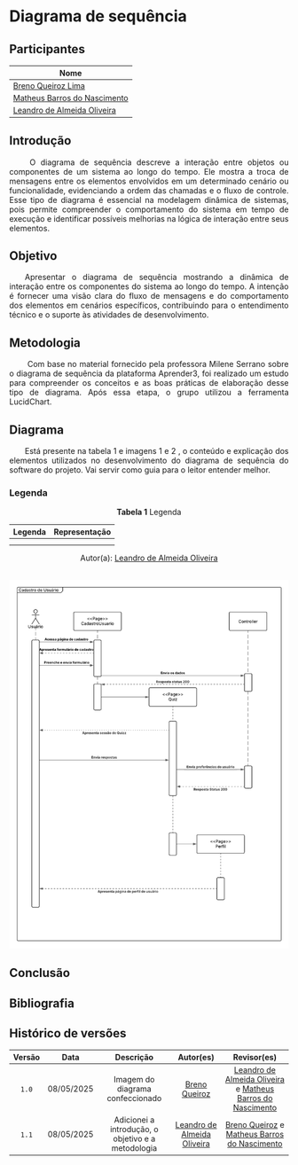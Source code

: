 # Diagrama de sequência

## Participantes

| Nome                      |
|---------------------------|
| [Breno Queiroz Lima](https://github.com/brenob6) |
| [Matheus Barros do Nascimento](https://github.com/Ninja-Haiyai) |
| [Leandro de Almeida Oliveira](https://github.com/leomitx10)  |

## Introdução 

<p align="justify"> &emsp;&emsp; O diagrama de sequência descreve a interação entre objetos ou componentes de um sistema ao longo do tempo. Ele mostra a troca de mensagens entre os elementos envolvidos em um determinado cenário ou funcionalidade, evidenciando a ordem das chamadas e o fluxo de controle. Esse tipo de diagrama é essencial na modelagem dinâmica de sistemas, pois permite compreender o comportamento do sistema em tempo de execução e identificar possíveis melhorias na lógica de interação entre seus elementos.</p>

## Objetivo

<p align="justify">&emsp;&emsp;Apresentar o diagrama de sequência mostrando a dinâmica de interação entre os componentes do sistema ao longo do tempo. A intenção é fornecer uma visão clara do fluxo de mensagens e do comportamento dos elementos em cenários específicos, contribuindo para o entendimento técnico e o suporte às atividades de desenvolvimento.</p>

## Metodologia

<p align="justify"> &emsp;&emsp; Com base no material fornecido pela professora Milene Serrano sobre o diagrama de sequência da plataforma Aprender3, foi realizado um estudo para compreender os conceitos e as boas práticas de elaboração desse tipo de diagrama. Após essa etapa, o grupo utilizou a ferramenta LucidChart.</p>

## Diagrama

<p align="justify"> &emsp;&emsp;Está presente na tabela 1 e imagens 1 e 2 , o conteúdo e explicação dos elementos utilizados no desenvolvimento do diagrama de sequência do software do projeto. Vai servir como guia para o leitor entender melhor.</p>

### Legenda

<center>

**Tabela 1** Legenda

| Legenda |    Representação    |
| :----: | :--------: |
|        |            |
|        |            |

</center>
<center>Autor(a): <a href="https://github.com/leomitx10" target="_blank">Leandro de Almeida Oliveira</a></center>

<br>

![Diagrama de sequencia](./assets/diagrama-de-sequencia.png)

## Conclusão

## Bibliografia

## Histórico de versões

| Versão |    Data    |                       Descrição                       |                       Autor(es)                        |                      Revisor(es)                       |
| :----: | :--------: | :---------------------------------------------------: | :----------------------------------------------------: | :----------------------------------------------------: |
| `1.0`  | 08/05/2025 | Imagem do diagrama confeccionado| [Breno Queiroz](https://github.com/brenob6)     | [Leandro de Almeida Oliveira](https://github.com/leomitx10) e [Matheus Barros do Nascimento](https://github.com/Ninja-Haiyai) |
| `1.1`  | 08/05/2025 | Adicionei a introdução, o objetivo e a metodologia | [Leandro de Almeida Oliveira](https://github.com/leomitx10) | [Breno Queiroz](https://github.com/brenob6) e [Matheus Barros do Nascimento](https://github.com/Ninja-Haiyai) |
